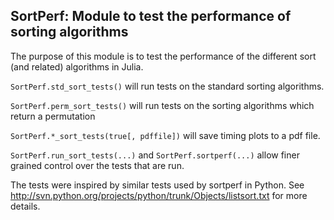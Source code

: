 SortPerf: Module to test the performance of sorting algorithms
--------------------------------------------------------------

The purpose of this module is to test the performance of the
different sort (and related) algorithms in Julia.  

`SortPerf.std_sort_tests()` will run tests on the standard sorting
algorithms.

`SortPerf.perm_sort_tests()` will run tests on the sorting algorithms
which return a permutation

`SortPerf.*_sort_tests(true[, pdffile])` will save timing plots to a pdf
file.

`SortPerf.run_sort_tests(...)` and `SortPerf.sortperf(...)` allow finer
grained control over the tests that are run.

The tests were inspired by similar tests used by sortperf in Python.
See http://svn.python.org/projects/python/trunk/Objects/listsort.txt
for more details.
